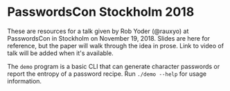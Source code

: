 # PasswordsCon Stockholm 2018

These are resources for a talk given by Rob Yoder (@rauxyo) at PasswordsCon in Stockholm on November 19, 2018. Slides are here for reference, but the paper will walk through the idea in prose. Link to video of talk will be added when it's available.

The `demo` program is a basic CLI that can generate character passwords or report the entropy of a password recipe. Run `./demo --help` for usage information.
